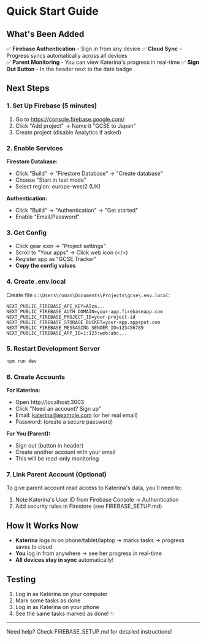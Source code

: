 # Quick Start Guide

## What's Been Added

✅ **Firebase Authentication** - Sign in from any device
✅ **Cloud Sync** - Progress syncs automatically across all devices  
✅ **Parent Monitoring** - You can view Katerina's progress in real-time
✅ **Sign Out Button** - In the header next to the date badge

## Next Steps

### 1. Set Up Firebase (5 minutes)

1. Go to https://console.firebase.google.com/
2. Click "Add project" → Name it "GCSE to Japan"
3. Create project (disable Analytics if asked)

### 2. Enable Services

**Firestore Database:**
- Click "Build" → "Firestore Database" → "Create database"
- Choose "Start in test mode"
- Select region: europe-west2 (UK)

**Authentication:**
- Click "Build" → "Authentication" → "Get started"
- Enable "Email/Password"

### 3. Get Config

- Click gear icon → "Project settings"
- Scroll to "Your apps" → Click web icon (</>)
- Register app as "GCSE Tracker"
- **Copy the config values**

### 4. Create .env.local

Create file `c:\Users\roman\Documents\Projects\gcse\.env.local`:

```
NEXT_PUBLIC_FIREBASE_API_KEY=AIza...
NEXT_PUBLIC_FIREBASE_AUTH_DOMAIN=your-app.firebaseapp.com
NEXT_PUBLIC_FIREBASE_PROJECT_ID=your-project-id
NEXT_PUBLIC_FIREBASE_STORAGE_BUCKET=your-app.appspot.com
NEXT_PUBLIC_FIREBASE_MESSAGING_SENDER_ID=123456789
NEXT_PUBLIC_FIREBASE_APP_ID=1:123:web:abc...
```

### 5. Restart Development Server

```bash
npm run dev
```

### 6. Create Accounts

**For Katerina:**
- Open http://localhost:3003
- Click "Need an account? Sign up"
- Email: katerina@example.com (or her real email)
- Password: (create a secure password)

**For You (Parent):**
- Sign out (button in header)
- Create another account with your email
- This will be read-only monitoring

### 7. Link Parent Account (Optional)

To give parent account read access to Katerina's data, you'll need to:
1. Note Katerina's User ID from Firebase Console → Authentication
2. Add security rules in Firestore (see FIREBASE_SETUP.md)

## How It Works Now

- **Katerina** logs in on phone/tablet/laptop → marks tasks → progress saves to cloud
- **You** log in from anywhere → see her progress in real-time
- **All devices stay in sync** automatically!

## Testing

1. Log in as Katerina on your computer
2. Mark some tasks as done
3. Log in as Katerina on your phone
4. See the same tasks marked as done! ✨

---

Need help? Check FIREBASE_SETUP.md for detailed instructions!
